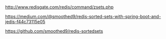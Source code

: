 
http://www.redisgate.com/redis/command/zsets.php


https://medium.com/@smoothed9/redis-sorted-sets-with-spring-boot-and-jedis-f44c73115e05


https://github.com/smoothed9/redis-sortedsets


